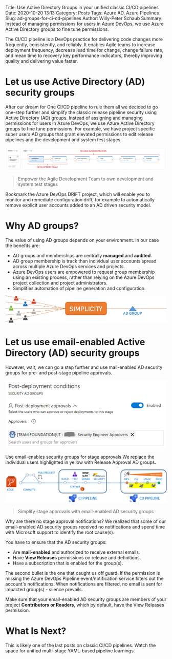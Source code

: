 Title: Use Active Directory Groups in your unified classic CI/CD pipelines
Date: 2020-10-20 13:13
Category: Posts
Tags: Azure AD, Azure Pipelines
Slug: ad-groups-for-ci-cd-pipelines
Author: Willy-Peter Schaub
Summary: Instead of managing permissions for users in Azure DevOps, we use Azure Active Directory groups to fine tune permissions.

The CI/CD pipeline is a DevOps practice for delivering code changes more frequently, consistently, and reliably. It enables Agile teams to increase deployment frequency, decrease lead time for change, change failure rate, and mean time to recovery key performance indicators, thereby improving quality and delivering value faster.

# Let us use Active Directory (AD) security groups

After our dream for One CI/CD pipeline to rule them all we decided to go one-step further and simplify the classic release pipeline security using Active Directory (AD) groups. Instead of assigning and managing permissions for users in Azure DevOps, we use Azure Active Directory groups to fine tune permissions. For example, we have project specific super users AD groups that grant elevated permissions to edit release pipelines and the development and system test stages.

![Classic Pipeline](/images/use-ad-groups-with-CI-CD-pipelines-1.png)
> Empower the Agile Development Team to own development and system test stages

Bookmark the Azure DevOps DRIFT project, which will enable you to monitor and remediate configuration drift, for example to automatically remove explicit user accounts added to an AD driven security model.

# Why AD groups?

The value of using AD groups depends on your environment. In our case the benefits are:

- AD groups and memberships are centrally **managed** and **audited**.
- AD group membership is track than individual user accounts spread across multiple Azure DevOps services and projects.
- Azure DevOps users are empowered to request group membership using an existing process, rather than relying on the Azure DevOps project collection and project administrators.
- Simplifies automation of pipeline generation and configuration.

![Simplicity](/images/use-ad-groups-with-CI-CD-pipelines-2.png)

# Let us use email-enabled Active Directory (AD) security groups

However, wait, we can go a step further and use mail-enabled AD security groups for pre- and post-stage pipeline approvals.

![Post deployment conditionse](/images/use-ad-groups-with-CI-CD-pipelines-3.png)

Use email-enables security groups for stage approvals
We replace the individual users highlighted in yellow with Release Approval AD groups.

![CI CD pipelines](/images/use-ad-groups-with-CI-CD-pipelines-4.png)
> Simplify stage approvals with email-enabled AD security groups

Why are there no stage approval notifications?
We realized that some of our email-enabled AD security groups received no notifications and spend time with Microsoft support to identify the root cause(s).

You have to ensure that the AD security groups:

- Are **mail-enabled** and authorized to receive external emails.
- Have **View Releases** permissions on release and definitions.
- Have a subscription that is enabled for the group(s).

The second bullet is the one that caught us off guard. If the permission is missing the Azure DevOps Pipeline event/notification service filters out the account's notifications. When notifications are filtered, no email is sent for impacted group(s) - silence prevails.

Make sure that your email-enabled AD security groups are members of your project **Contributors or Readers**, which by default, have the View Releases permission.

# What Is Next?

This is likely one of the last posts on classic CI/CD pipelines. Watch the space for unified multi-stage YAML-based pipeline learnings.


